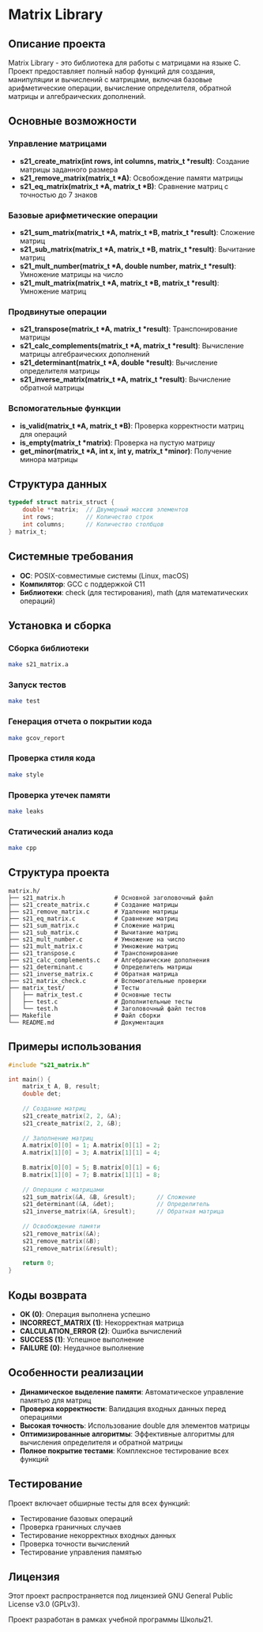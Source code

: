 # Matrix Library

## Описание проекта

Matrix Library - это библиотека для работы с матрицами на языке C. Проект предоставляет полный набор функций для создания, манипуляции и вычислений с матрицами, включая базовые арифметические операции, вычисление определителя, обратной матрицы и алгебраических дополнений.

## Основные возможности

### Управление матрицами
- **s21_create_matrix(int rows, int columns, matrix_t *result)**: Создание матрицы заданного размера
- **s21_remove_matrix(matrix_t *A)**: Освобождение памяти матрицы
- **s21_eq_matrix(matrix_t *A, matrix_t *B)**: Сравнение матриц с точностью до 7 знаков

### Базовые арифметические операции
- **s21_sum_matrix(matrix_t *A, matrix_t *B, matrix_t *result)**: Сложение матриц
- **s21_sub_matrix(matrix_t *A, matrix_t *B, matrix_t *result)**: Вычитание матриц
- **s21_mult_number(matrix_t *A, double number, matrix_t *result)**: Умножение матрицы на число
- **s21_mult_matrix(matrix_t *A, matrix_t *B, matrix_t *result)**: Умножение матриц

### Продвинутые операции
- **s21_transpose(matrix_t *A, matrix_t *result)**: Транспонирование матрицы
- **s21_calc_complements(matrix_t *A, matrix_t *result)**: Вычисление матрицы алгебраических дополнений
- **s21_determinant(matrix_t *A, double *result)**: Вычисление определителя матрицы
- **s21_inverse_matrix(matrix_t *A, matrix_t *result)**: Вычисление обратной матрицы

### Вспомогательные функции
- **is_valid(matrix_t *A, matrix_t *B)**: Проверка корректности матриц для операций
- **is_empty(matrix_t *matrix)**: Проверка на пустую матрицу
- **get_minor(matrix_t *A, int x, int y, matrix_t *minor)**: Получение минора матрицы

## Структура данных

```c
typedef struct matrix_struct {
    double **matrix;  // Двумерный массив элементов
    int rows;         // Количество строк
    int columns;      // Количество столбцов
} matrix_t;
```

## Системные требования

- **ОС**: POSIX-совместимые системы (Linux, macOS)
- **Компилятор**: GCC с поддержкой C11
- **Библиотеки**: check (для тестирования), math (для математических операций)

## Установка и сборка

### Сборка библиотеки
```bash
make s21_matrix.a
```

### Запуск тестов
```bash
make test
```

### Генерация отчета о покрытии кода
```bash
make gcov_report
```

### Проверка стиля кода
```bash
make style
```

### Проверка утечек памяти
```bash
make leaks
```

### Статический анализ кода
```bash
make cpp
```

## Структура проекта

```
matrix.h/
├── s21_matrix.h              # Основной заголовочный файл
├── s21_create_matrix.c       # Создание матрицы
├── s21_remove_matrix.c       # Удаление матрицы
├── s21_eq_matrix.c           # Сравнение матриц
├── s21_sum_matrix.c          # Сложение матриц
├── s21_sub_matrix.c          # Вычитание матриц
├── s21_mult_number.c         # Умножение на число
├── s21_mult_matrix.c         # Умножение матриц
├── s21_transpose.c           # Транспонирование
├── s21_calc_complements.c    # Алгебраические дополнения
├── s21_determinant.c         # Определитель матрицы
├── s21_inverse_matrix.c      # Обратная матрица
├── s21_matrix_check.c        # Вспомогательные проверки
├── matrix_test/              # Тесты
│   ├── matrix_test.c         # Основные тесты
│   ├── test.c                # Дополнительные тесты
│   └── test.h                # Заголовочный файл тестов
├── Makefile                  # Файл сборки
└── README.md                 # Документация
```

## Примеры использования

```c
#include "s21_matrix.h"

int main() {
    matrix_t A, B, result;
    double det;
    
    // Создание матриц
    s21_create_matrix(2, 2, &A);
    s21_create_matrix(2, 2, &B);
    
    // Заполнение матриц
    A.matrix[0][0] = 1; A.matrix[0][1] = 2;
    A.matrix[1][0] = 3; A.matrix[1][1] = 4;
    
    B.matrix[0][0] = 5; B.matrix[0][1] = 6;
    B.matrix[1][0] = 7; B.matrix[1][1] = 8;
    
    // Операции с матрицами
    s21_sum_matrix(&A, &B, &result);      // Сложение
    s21_determinant(&A, &det);            // Определитель
    s21_inverse_matrix(&A, &result);      // Обратная матрица
    
    // Освобождение памяти
    s21_remove_matrix(&A);
    s21_remove_matrix(&B);
    s21_remove_matrix(&result);
    
    return 0;
}
```

## Коды возврата

- **OK (0)**: Операция выполнена успешно
- **INCORRECT_MATRIX (1)**: Некорректная матрица
- **CALCULATION_ERROR (2)**: Ошибка вычислений
- **SUCCESS (1)**: Успешное выполнение
- **FAILURE (0)**: Неудачное выполнение

## Особенности реализации

- **Динамическое выделение памяти**: Автоматическое управление памятью для матриц
- **Проверка корректности**: Валидация входных данных перед операциями
- **Высокая точность**: Использование double для элементов матрицы
- **Оптимизированные алгоритмы**: Эффективные алгоритмы для вычисления определителя и обратной матрицы
- **Полное покрытие тестами**: Комплексное тестирование всех функций

## Тестирование

Проект включает обширные тесты для всех функций:
- Тестирование базовых операций
- Проверка граничных случаев
- Тестирование некорректных входных данных
- Проверка точности вычислений
- Тестирование управления памятью

## Лицензия

Этот проект распространяется под лицензией GNU General Public License v3.0 (GPLv3).

Проект разработан в рамках учебной программы Школы21.
